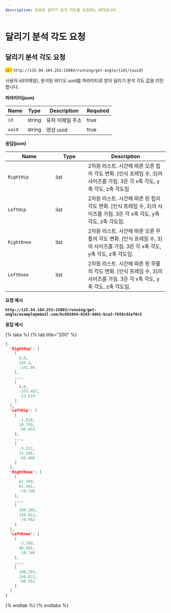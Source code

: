 ```yaml
---
description: 완료된 달리기 분석 각도를 요청하는 API입니다.
---
```


# 달리기 분석 각도 요청

## 달리기 분석 각도 요청

<mark style="color:red;">`GET`</mark> `http://115.94.164.253:15003/running/get-angle/{id}/{uuid}`

사용자 id(이메일), 분석된 비디오 uuid를 파라미터로 받아 달리기 분석 각도 값을 리턴합니다.

**파라미터(json)**

<table><thead><tr><th>Name</th><th>Type</th><th>Description</th><th data-type="checkbox">Required</th></tr></thead><tbody><tr><td><code>id</code></td><td>string</td><td>유저 이메일 주소</td><td>true</td></tr><tr><td><code>uuid</code></td><td>string</td><td>영상 uuid</td><td>true</td></tr></tbody></table>

**응답(json)**

<table><thead><tr><th width="134">Name</th><th width="86">Type</th><th>Description</th></tr></thead><tbody><tr><td><code>RightHip</code></td><td>list</td><td>2차원 리스트. 시간에 따른 오른 힙의 각도 변화. [인식 프레임 수, 3]의 사이즈를 가짐. 3은 각 x축 각도, y축 각도, z축 각도임</td></tr><tr><td><code>LeftHip</code></td><td>list</td><td>2차원 리스트. 시간에 따른 왼 힙의 각도 변화. [인식 프레임 수, 3]의 사이즈를 가짐. 3은 각 x축 각도, y축 각도, z축 각도임.</td></tr><tr><td><code>RightKnee</code></td><td>list</td><td>2차원 리스트. 시간에 따른 오른 무릎의 각도 변화. [인식 프레임 수, 3]의 사이즈를 가짐. 3은 각 x축 각도, y축 각도, z축 각도임.</td></tr><tr><td><code>LeftKnee</code></td><td>list</td><td>2차원 리스트. 시간에 따른 왼 무릎의 각도 변화. [인식 프레임 수, 3]의 사이즈를 가짐. 3은 각 x축 각도, y축 각도, z축 각도임.</td></tr></tbody></table>

**요청 예시**

<pre class="language-json"><code class="lang-json"><strong>http://115.94.164.253:15003/running/get-angle/example@email.com/bc692864-0243-4d41-bce3-7658c92ef0c5
</strong></code></pre>

**응답 예시**

{% tabs %}
{% tab title="200" %}
```json
{
  'RightHip': [
    [
      0.0,
      169.4,
      -141.94
    ],
    ...,
    [
      0.0,
      -375.487,
      -23.819
    ]
  ],
  'LeftHip': [
    [
      -1.029,
      10.759,
      -96.665
    ],
    ...,
    [
      -5.217,
      12.246,
      -85.496
    ]
  ],
  'RightKnee': [
    [
      61.789,
      61.491,
      -79.746
    ],
    ...,
    [
      140.205,
      136.012,
      -74.952
    ]
  ],
  'LeftKnee': [
    [
      -3.789,
      40.491,
      -10.746
    ],
    ...,
    [
      100.205,
      146.012,
      -60.952
    ]
  ]
}
```
{% endtab %}
{% endtabs %}
